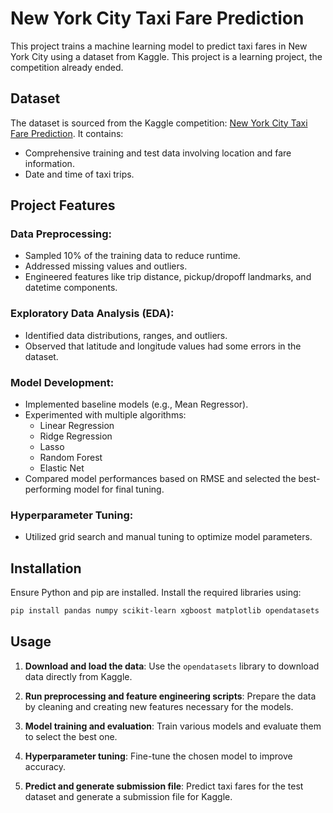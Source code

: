# New York City Taxi Fare Prediction

This project trains a machine learning model to predict taxi fares in New York City using a dataset from Kaggle. This project is a learning project, the competition already ended.

## Dataset

The dataset is sourced from the Kaggle competition: [New York City Taxi Fare Prediction](https://www.kaggle.com/c/new-york-city-taxi-fare-prediction). It contains:
- Comprehensive training and test data involving location and fare information.
- Date and time of taxi trips.

## Project Features

### Data Preprocessing:
- Sampled 10% of the training data to reduce runtime.
- Addressed missing values and outliers.
- Engineered features like trip distance, pickup/dropoff landmarks, and datetime components.

### Exploratory Data Analysis (EDA):
- Identified data distributions, ranges, and outliers.
- Observed that latitude and longitude values had some errors in the dataset.

### Model Development:
- Implemented baseline models (e.g., Mean Regressor).
- Experimented with multiple algorithms:
  - Linear Regression
  - Ridge Regression
  - Lasso
  - Random Forest
  - Elastic Net
- Compared model performances based on RMSE and selected the best-performing model for final tuning.

### Hyperparameter Tuning:
- Utilized grid search and manual tuning to optimize model parameters.

## Installation

Ensure Python and pip are installed. Install the required libraries using:

```bash
pip install pandas numpy scikit-learn xgboost matplotlib opendatasets
```


## Usage

1. **Download and load the data**:
   Use the `opendatasets` library to download data directly from Kaggle.

2. **Run preprocessing and feature engineering scripts**:
   Prepare the data by cleaning and creating new features necessary for the models.

3. **Model training and evaluation**:
   Train various models and evaluate them to select the best one.

4. **Hyperparameter tuning**:
   Fine-tune the chosen model to improve accuracy.

5. **Predict and generate submission file**:
   Predict taxi fares for the test dataset and generate a submission file for Kaggle.


